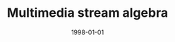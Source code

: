 ---
# Documentation: https://wowchemy.com/docs/managing-content/

title: Multimedia stream algebra
subtitle: ''
summary: ''
authors:
- Ludwik Kuźniarz
- piasecki
tags: []
categories: []
date: '1998-01-01'
lastmod: 2022-10-07T05:08:35Z
featured: false
draft: false

# Featured image
# To use, add an image named `featured.jpg/png` to your page's folder.
# Focal points: Smart, Center, TopLeft, Top, TopRight, Left, Right, BottomLeft, Bottom, BottomRight.
image:
  caption: ''
  focal_point: ''
  preview_only: false

# Projects (optional).
#   Associate this post with one or more of your projects.
#   Simply enter your project's folder or file name without extension.
#   E.g. `projects = ["internal-project"]` references `content/project/deep-learning/index.md`.
#   Otherwise, set `projects = []`.
projects: []
publishDate: '2022-10-07T05:08:34.285361Z'
publication_types:
- '4'
abstract: ''
publication: ''
---
